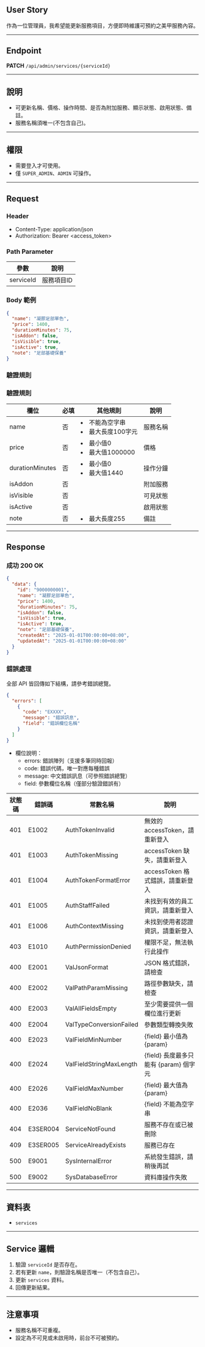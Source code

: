 ## User Story

作為一位管理員，我希望能更新服務項目，方便即時維護可預約之美甲服務內容。

---

## Endpoint

**PATCH** `/api/admin/services/{serviceId}`

---

## 說明

- 可更新名稱、價格、操作時間、是否為附加服務、顯示狀態、啟用狀態、備註。
- 服務名稱須唯一(不包含自己)。

---

## 權限

- 需要登入才可使用。
- 僅 `SUPER_ADMIN`、`ADMIN` 可操作。

---

## Request

### Header

- Content-Type: application/json
- Authorization: Bearer <access_token>

### Path Parameter

| 參數      | 說明       |
| --------- | ---------- |
| serviceId | 服務項目ID |

### Body 範例

```json
{
  "name": "凝膠足部單色",
  "price": 1400,
  "durationMinutes": 75,
  "isAddon": false,
  "isVisible": true,
  "isActive": true,
  "note": "足部基礎保養"
}
```

### 驗證規則

### 驗證規則

| 欄位            | 必填 | 其他規則                            | 說明     |
| --------------- | ---- | ----------------------------------- | -------- |
| name            | 否   | <li>不能為空字串<li>最大長度100字元 | 服務名稱 |
| price           | 否   | <li>最小值0<li>最大值1000000        | 價格     |
| durationMinutes | 否   | <li>最小值0<li>最大值1440           | 操作分鐘 |
| isAddon         | 否   |                                     | 附加服務 |
| isVisible       | 否   |                                     | 可見狀態 |
| isActive        | 否   |                                     | 啟用狀態 |
| note            | 否   | <li>最大長度255                     | 備註     |

---

## Response

### 成功 200 OK

```json
{
  "data": {
    "id": "9000000001",
    "name": "凝膠足部單色",
    "price": 1400,
    "durationMinutes": 75,
    "isAddon": false,
    "isVisible": true,
    "isActive": true,
    "note": "足部基礎保養",
    "createdAt": "2025-01-01T00:00:00+08:00",
    "updatedAt": "2025-01-01T00:00:00+08:00"
  }
}
```

### 錯誤處理

全部 API 皆回傳如下結構，請參考錯誤總覽。

```json
{
  "errors": [
    {
      "code": "EXXXX",
      "message": "錯誤訊息",
      "field": "錯誤欄位名稱"
    }
  ]
}
```

- 欄位說明：
  - errors: 錯誤陣列（支援多筆同時回報）
  - code: 錯誤代碼，唯一對應每種錯誤
  - message: 中文錯誤訊息（可參照錯誤總覽）
  - field: 參數欄位名稱（僅部分驗證錯誤有）

| 狀態碼 | 錯誤碼   | 常數名稱                | 說明                                  |
| ------ | -------- | ----------------------- | ------------------------------------- |
| 401    | E1002    | AuthTokenInvalid        | 無效的 accessToken，請重新登入        |
| 401    | E1003    | AuthTokenMissing        | accessToken 缺失，請重新登入          |
| 401    | E1004    | AuthTokenFormatError    | accessToken 格式錯誤，請重新登入      |
| 401    | E1005    | AuthStaffFailed         | 未找到有效的員工資訊，請重新登入      |
| 401    | E1006    | AuthContextMissing      | 未找到使用者認證資訊，請重新登入      |
| 403    | E1010    | AuthPermissionDenied    | 權限不足，無法執行此操作              |
| 400    | E2001    | ValJsonFormat           | JSON 格式錯誤，請檢查                 |
| 400    | E2002    | ValPathParamMissing     | 路徑參數缺失，請檢查                  |
| 400    | E2003    | ValAllFieldsEmpty       | 至少需要提供一個欄位進行更新          |
| 400    | E2004    | ValTypeConversionFailed | 參數類型轉換失敗                      |
| 400    | E2023    | ValFieldMinNumber       | {field} 最小值為 {param}              |
| 400    | E2024    | ValFieldStringMaxLength | {field} 長度最多只能有 {param} 個字元 |
| 400    | E2026    | ValFieldMaxNumber       | {field} 最大值為 {param}              |
| 400    | E2036    | ValFieldNoBlank         | {field} 不能為空字串                  |
| 404    | E3SER004 | ServiceNotFound         | 服務不存在或已被刪除                  |
| 409    | E3SER005 | ServiceAlreadyExists    | 服務已存在                            |
| 500    | E9001    | SysInternalError        | 系統發生錯誤，請稍後再試              |
| 500    | E9002    | SysDatabaseError        | 資料庫操作失敗                        |

---

## 資料表

- `services`

---

## Service 邏輯

1. 驗證 `serviceId` 是否存在。
2. 若有更新 `name`，則驗證名稱是否唯一（不包含自己）。
3. 更新 `services` 資料。
4. 回傳更新結果。

---

## 注意事項

- 服務名稱不可重複。
- 設定為不可見或未啟用時，前台不可被預約。

